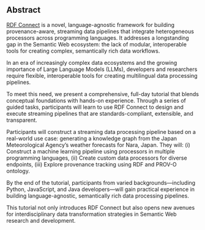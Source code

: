 ## Abstract
<!-- Context -->
[RDF Connect](https://github.com/rdf-connect/) is a novel, language-agnostic framework for building provenance-aware,
streaming data pipelines that integrate heterogeneous processors across programming languages. It addresses a
longstanding gap in the Semantic Web ecosystem: the lack of modular, interoperable tools for creating complex,
semantically rich data workflows.
<!-- Need -->
In an era of increasingly complex data ecosystems and the growing importance of Large Language Models (LLMs), developers
and researchers require flexible, interoperable tools for creating multilingual data processing pipelines.
<!-- Task -->
To meet this need, we present a comprehensive, full-day tutorial that blends conceptual foundations with hands-on
experience. Through a series of guided tasks, participants will learn to use RDF Connect to design and execute
streaming pipelines that are standards-compliant, extensible, and transparent.
<br class='screen-only' />
<!-- Object -->
Participants will construct a streaming data processing pipeline based on a real-world use case: generating a knowledge
graph from the Japan Meteorological Agency’s weather forecasts for Nara, Japan. They will: (i) Construct a machine
learning pipeline using processors in multiple programming languages, (ii) Create custom data processors for diverse
endpoints, (iii) Explore provenance tracking using RDF and PROV-O ontology.
<!-- Conclusion -->
By the end of the tutorial, participants from varied backgrounds—including Python, JavaScript, and Java developers—will
gain practical experience in building language-agnostic, semantically rich data processing pipelines.
<!-- Perspectives -->
This tutorial not only introduces RDF Connect but also opens new avenues for interdisciplinary data transformation
strategies in Semantic Web research and development.
